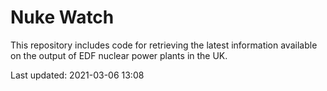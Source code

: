 # Nuke Watch

This repository includes code for retrieving the latest information available on the output of EDF nuclear power plants in the UK.

Last updated: 2021-03-06 13:08